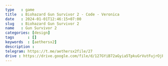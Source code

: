 ```yaml
---
type   : game
title  : Biohazard Gun Survivor 2 - Code - Veronica
date   : 2024-01-01T12:46:15+07:00
slug   : Biohazard Gun Survivor 2
name   : Gun Survivor 2
categories: [design]
tags      : []
keywords  : [aethersx2]
description :
telegram: https://t.me/aethersx2file/27
drive : https://drive.google.com/file/d/127GYiB72aGyia5TpkuGrVutFujrOjPGq/view?usp=drivesdk
---
```



